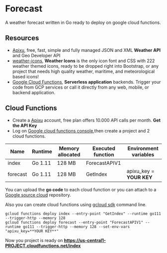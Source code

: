 # Forecast
A weather forecast written in Go ready to deploy on google cloud functions.

## Resources
- [Apixu](https://www.apixu.com/), free, fast, simple and fully managed JSON and XML **Weather API** and Geo Developer API
- [weather-icons](https://erikflowers.github.io/weather-icons/), **Weather Icons** is the only icon font and CSS with 222 weather themed icons, ready to be dropped right into Bootstrap, or any project that needs high quality weather, maritime, and meteorological based icons!
- [Google Cloud Functions](https://cloud.google.com/functions/docs/), **Serverless application** backends. Trigger your code from GCP services or call it directly from any web, mobile, or backend application.

## Cloud Functions
- Create a [Apixu](https://www.apixu.com/signup.aspx) account, free plan offers 10.000 API calls per month. **Get the API Key**
- Log on [Google cloud functions console](https://console.cloud.google.com/functions),then create a project and 2 cloud functions.

 Name    | Runtime | Memory allocated | Executed function | Environment variables    |
---------|---------|------------------|-------------------|--------------------------|
index    | Go 1.11 | 128 MB 	         | ForecastAPIV1     |                          |
forecast | Go 1.11 | 128 MB 	         | GetIndex          | apixu_key = **YOUR KEY** |

You can upload the **go code** to each cloud function or you can attach to a [Google source cloud](https://cloud.google.com/source-repositories/) repository.

Also you can create cloud functions using [gcloud sdk](https://cloud.google.com/sdk/) command line.
```
gcloud functions deploy index --entry-point "GetIndex" --runtime go111 --trigger-http --memory 128
gcloud functions deploy forecast --entry-point "ForecastAPIV1" --runtime go111 --trigger-http --memory 128 --set-env-vars "apixu_key=**YOUR KEY**"
```

Now you project is ready on **https://us-central1-PROJECT.cloudfunctions.net/index**


